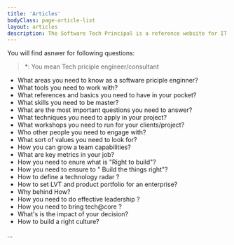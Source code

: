 ```yaml
---
title: 'Articles'
bodyClass: page-article-list
layout: articles
description: The Software Tech Principal is a reference website for IT & software engineers/developers/consultant who aims to grow to become a technology principal. This website contains fundumental basics, concepts, growth roadmaps, techniques, why and hows as well as inisghts to technolgy focusing on delivering value to readers. The Tech Priciples offers a growth model to small-enterprise businesses, offers digital transformations, tech-at-core solutions.
---
```


You will find asnwer for following questions:
> *: You mean Tech priciple engineer/consultant

- What areas you need to know as a software priciple enginner?
- What tools you need to work with?
- What references and basics you need to have in your pocket?
- What skills you need to be master?
- What are the most important questions you need to answer?
- What techniques you need to apply in your project?
- What workshops you need to run for your clients/project?
- Who other people you need to engage with?
- What sort of values you need to look for?
- How you can grow a team capabilities?
- What are key metrics in your job?
- How you need to enure what is "Right to build"? 
- How you need to ensure to " Build the things right"?
- How to define a technology radar ?
- How to set LVT and product portfolio for an enterprise?
- Why behind How?
- How you need to do effective leadership ? 
- How you need to bring tech@core ?
- What's is the impact of your decision? 
- How to build a right culture? 

...